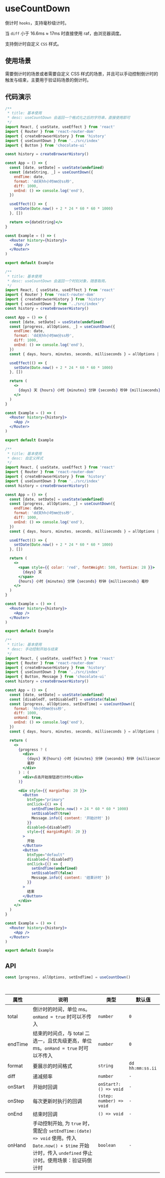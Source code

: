 # useCountDown

倒计时 `hooks`，支持毫秒级计时。

当 `diff` 小于 16.6ms ≈ 17ms 时直接使用 raf，由浏览器调度。

支持倒计时自定义 `CSS` 样式。

## 使用场景

需要倒计时的场景或者需要自定义 CSS 样式的场景，并且可以手动控制倒计时的触发与结束，主要用于验证码场景的倒计时。

## 代码演示

```jsx
/**
 * title: 基本使用
 * desc: useCountDown 会返回一个格式化之后的字符串，直接使用即可
 */
import React, { useState, useEffect } from 'react'
import { Router } from 'react-router-dom'
import { createBrowserHistory } from 'history'
import { useCountDown } from '../src/index'
import { Button } from 'chocolate-ui'

const history = createBrowserHistory()

const App = () => {
  const [date, setDate] = useState(undefined)
  const [dateString, _] = useCountDown({
    endTime: date,
    format: 'dd天hh小时mm分ss秒',
    diff: 1000,
    onEnd: () => console.log('end'),
  })

  useEffect(() => {
    setDate(Date.now() + 2 * 24 * 60 * 60 * 1000)
  }, [])

  return <>{dateString}</>
}

const Example = () => (
  <Router history={history}>
    <App />
  </Router>
)

export default Example
```

```jsx
/**
 * title: 基本使用
 * desc: useCountDown 会返回一个时刻对象，随意取用。
 */
import React, { useState, useEffect } from 'react'
import { Router } from 'react-router-dom'
import { createBrowserHistory } from 'history'
import { useCountDown } from '../src/index'
const history = createBrowserHistory()

const App = () => {
  const [date, setDate] = useState(undefined)
  const [progress, allOptions, _] = useCountDown({
    endTime: date,
    format: 'dd天hh小时mm分ss秒',
    diff: 1000,
    onEnd: () => console.log('end'),
  })
  const { days, hours, minutes, seconds, milliseconds } = allOptions || {}

  useEffect(() => {
    setDate(Date.now() + 2 * 24 * 60 * 60 * 1000)
  }, [])

  return (
    <>
      {days} 天 {hours} 小时 {minutes} 分钟 {seconds} 秒钟 {milliseconds} 毫秒
    </>
  )
}

const Example = () => (
  <Router history={history}>
    <App />
  </Router>
)

export default Example
```

```jsx
/**
 * title: 基本使用
 * desc: 自定义样式
 */
import React, { useState, useEffect } from 'react'
import { Router } from 'react-router-dom'
import { createBrowserHistory } from 'history'
import { useCountDown } from '../src/index'
const history = createBrowserHistory()

const App = () => {
  const [date, setDate] = useState(undefined)
  const [progress, allOptions, _] = useCountDown({
    endTime: date,
    format: 'dd天hh小时mm分ss秒',
    diff: 1000,
    onEnd: () => console.log('end'),
  })
  const { days, hours, minutes, seconds, milliseconds } = allOptions || {}

  useEffect(() => {
    setDate(Date.now() + 2 * 24 * 60 * 60 * 1000)
  }, [])

  return (
    <>
      <span style={{ color: 'red', fontWeight: 500, fontSize: 28 }}>
        {days} 天
      </span>
      {hours} 小时 {minutes} 分钟 {seconds} 秒钟 {milliseconds} 毫秒
    </>
  )
}

const Example = () => (
  <Router history={history}>
    <App />
  </Router>
)

export default Example
```

```jsx
/**
 * title: 基本使用
 * desc: 手动控制开始与结束
 */
import React, { useState, useEffect } from 'react'
import { Router } from 'react-router-dom'
import { createBrowserHistory } from 'history'
import { useCountDown } from '../src/index'
import { Button, Message } from 'chocolate-ui'
const history = createBrowserHistory()

const App = () => {
  const [date, setDate] = useState(undefined)
  const [disabledT, setDisabledT] = useState(false)
  const [progress, allOptions, setEndTime] = useCountDown({
    format: 'hh小时mm分ss秒',
    diff: 1000,
    onHand: true,
    onEnd: () => console.log('end'),
  })
  const { days, hours, minutes, seconds, milliseconds } = allOptions || {}

  return (
    <>
      {progress ? (
        <div>
          {days} 天{hours} 小时 {minutes} 分钟 {seconds} 秒钟 {milliseconds}{' '}
          毫秒
        </div>
      ) : (
        <div>点击开始按钮进行计时</div>
      )}

      <div style={{ marginTop: 20 }}>
        <Button
          btnType="primary"
          onClick={() => {
            setEndTime(Date.now() + 24 * 60 * 60 * 1000)
            setDisabledT(true)
            Message.info({ content: '开始计时' })
          }}
          disabled={disabledT}
          style={{ marginRight: 20 }}
        >
          开始
        </Button>
        <Button
          btnType="default"
          disabled={!disabledT}
          onClick={() => {
            setEndTime(undefined)
            setDisabledT(false)
            Message.info({ content: '结束计时' })
          }}
        >
          结束
        </Button>
      </div>
    </>
  )
}

const Example = () => (
  <Router history={history}>
    <App />
  </Router>
)

export default Example
```

## API

```js
const [progress, allOptions, setEndTime] = useCountDown()
```

<br/>

| 属性 | 说明 | 类型 | 默认值 |
| --- | --- | --- | --- |
| total | 倒计时的时间，单位 ms。`onHand = true` 时可以不传入 | `number` | `0` |
| endTime | 结束的时间点，与 total 二选一，且优先级更高，单位 ms。`onHand = true` 时可以不传入 | `number` | `0` |
| format | 要展示的时间格式 | `string` | `dd hh:mm:ss.ii` |
| diff | 递减频率 | `number` | `-` |
| onStart | 开始时回调 | `onStart?: () => void` | `-` |
| onStep | 每次更新时执行的回调 | `(step: number) => void` | `-` |
| onEnd | 结束时回调 | `() => void` | `-` |
| onHand | 手动控制开始, 为 `true` 时，需配合 `setEndTime:(date) => void` 使用。传入 `Date.now() + $time` 开始计时，传入 `undefined` 停止计时。使用场景：验证码倒计时 | `boolean` | `-` |
